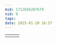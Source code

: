 ```yaml
---
mid: 1712656287679
nid: 0
tags: 
date: 2025-01-20 16:57
---
```


|     |     |     |
| --- | --- | --- |
|     |     |     |
